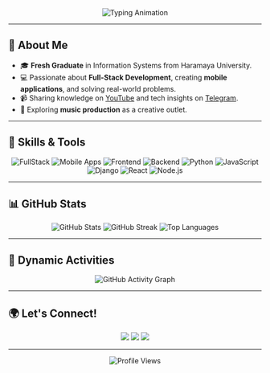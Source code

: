 <div align="center">
  <img src="https://readme-typing-svg.herokuapp.com?font=Fira+Code&weight=500&size=24&pause=1000&color=F77B00&width=500&lines=Hi+there!+I'm+Amanuel+Solomon+👋;Full-Stack+Developer+%7C+Tech+Enthusiast;Specializing+in+Frontend%2C+Backend+%26+Mobile+Apps;" alt="Typing Animation" />
</div>

---

## 🌟 **About Me**
- 🎓 **Fresh Graduate** in Information Systems from Haramaya University.
- 💻 Passionate about **Full-Stack Development**, creating **mobile applications**, and solving real-world problems.
- 📹 Sharing knowledge on [YouTube](#) and tech insights on [Telegram](#).
- 🎵 Exploring **music production** as a creative outlet.

---

## 🚀 **Skills & Tools**
<div align="center">
  <img src="https://img.shields.io/badge/FullStack-FF5733?style=for-the-badge&logo=javascript&logoColor=white" alt="FullStack" />
  <img src="https://img.shields.io/badge/Mobile%20Apps-28A745?style=for-the-badge&logo=android&logoColor=white" alt="Mobile Apps" />
  <img src="https://img.shields.io/badge/Frontend-61DAFB?style=for-the-badge&logo=react&logoColor=black" alt="Frontend" />
  <img src="https://img.shields.io/badge/Backend-6C757D?style=for-the-badge&logo=node.js&logoColor=white" alt="Backend" />
  <img src="https://img.shields.io/badge/Python-3776AB?style=for-the-badge&logo=python&logoColor=white" alt="Python" />
  <img src="https://img.shields.io/badge/JavaScript-F7DF1E?style=for-the-badge&logo=javascript&logoColor=black" alt="JavaScript" />
  <img src="https://img.shields.io/badge/Django-092E20?style=for-the-badge&logo=django&logoColor=white" alt="Django" />
  <img src="https://img.shields.io/badge/React-61DAFB?style=for-the-badge&logo=react&logoColor=black" alt="React" />
  <img src="https://img.shields.io/badge/Node.js-339933?style=for-the-badge&logo=nodedotjs&logoColor=white" alt="Node.js" />
</div>

---

## 📊 **GitHub Stats**

<div align="center">
  <img src="https://github-readme-stats.vercel.app/api?username=Dawit-Jogora&show_icons=true&theme=radical&count_private=true" alt="GitHub Stats" />
  <img src="https://github-readme-streak-stats.herokuapp.com/?user=Dawit-Jogora&theme=radical" alt="GitHub Streak" />
  <img src="https://github-readme-stats.vercel.app/api/top-langs/?username=amanuel-solomon&layout=compact&theme=radical" alt="Top Languages" />
</div>

---

## 🎨 **Dynamic Activities**
<div align="center">
  <img src="https://activity-graph.herokuapp.com/graph?username=amanuel-solomon&theme=rogue&hide_border=true&area=true" alt="GitHub Activity Graph" />
</div>

---

## 🌍 **Let's Connect!**
<div align="center">
  <a href="#"><img src="https://img.shields.io/badge/Telegram-2CA5E0?style=for-the-badge&logo=telegram&logoColor=white" /></a>
  <a href="#"><img src="https://img.shields.io/badge/YouTube-FF0000?style=for-the-badge&logo=youtube&logoColor=white" /></a>
  <a href="#"><img src="https://img.shields.io/badge/Portfolio-Visit-orange?style=for-the-badge" /></a>
</div>

---

<div align="center">
  <img src="https://komarev.com/ghpvc/?username=Dawit-Jogora&style=for-the-badge" alt="Profile Views" />
</div>
